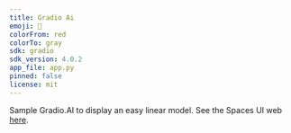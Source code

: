 ```yaml
---
title: Gradio Ai
emoji: 🏢
colorFrom: red
colorTo: gray
sdk: gradio
sdk_version: 4.0.2
app_file: app.py
pinned: false
license: mit
---
```



Sample Gradio.AI to display an easy linear model. See the Spaces UI web [here](https://huggingface.co/spaces/tanobugelli/max_demand_predictor).
